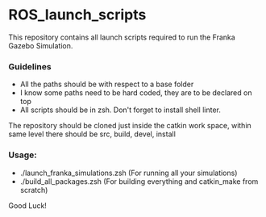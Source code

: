 # ROS_launch_scripts

This repository contains all launch scripts required to run the Franka Gazebo Simulation.

### Guidelines

- All the paths should be with respect to a base folder
- I know some paths need to be hard coded, they are to be declared on top
- All scripts should be in zsh. Don't forget to install shell linter. 

The repository should be cloned just inside the catkin work space, within same level there should be src, build, devel, install

### Usage:

- ./launch_franka_simulations.zsh (For running all your simulations)
- ./build_all_packages.zsh (For building everything and catkin_make from scratch)

Good Luck!